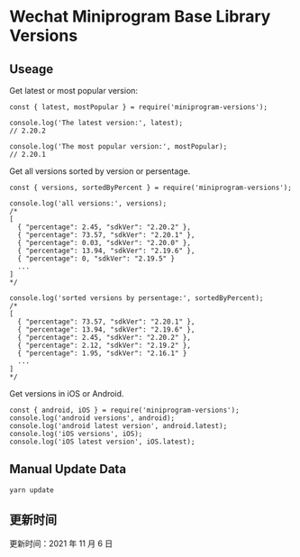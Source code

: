 
# Wechat Miniprogram Base Library Versions

## Useage

Get latest or most popular version:

```;
const { latest, mostPopular } = require('miniprogram-versions');

console.log('The latest version:', latest);
// 2.20.2

console.log('The most popular version:', mostPopular);
// 2.20.1

```

Get all versions sorted by version or persentage.

```
const { versions, sortedByPercent } = require('miniprogram-versions');

console.log('all versions:', versions);
/*
[
  { "percentage": 2.45, "sdkVer": "2.20.2" },
  { "percentage": 73.57, "sdkVer": "2.20.1" },
  { "percentage": 0.03, "sdkVer": "2.20.0" },
  { "percentage": 13.94, "sdkVer": "2.19.6" },
  { "percentage": 0, "sdkVer": "2.19.5" }
  ...
]
*/

console.log('sorted versions by persentage:', sortedByPercent);
/*
[
  { "percentage": 73.57, "sdkVer": "2.20.1" },
  { "percentage": 13.94, "sdkVer": "2.19.6" },
  { "percentage": 2.45, "sdkVer": "2.20.2" },
  { "percentage": 2.12, "sdkVer": "2.19.2" },
  { "percentage": 1.95, "sdkVer": "2.16.1" }
  ...
]
*/
```

Get versions in iOS or Android.

```
const { android, iOS } = require('miniprogram-versions');
console.log('android versions', android);
console.log('android latest version', android.latest);
console.log('iOS versions', iOS);
console.log('iOS latest version', iOS.latest);
```

## Manual Update Data

```
yarn update
```

## 更新时间

更新时间：2021 年 11 月 6 日
